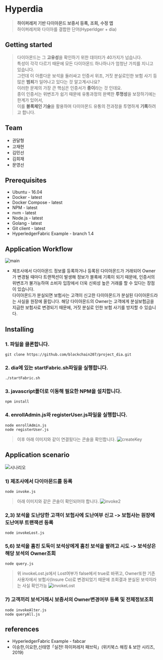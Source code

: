 
# Hyperdia
> **하이퍼레저 기반 다이아몬드 보증서 등록, 조회, 수정 앱** <br>
하이퍼레저와 다이아를 결합한 단어(Hyperldger + dia)


## Getting started
> 다이아몬드는 그 **고유성**을 확인하기 위한 데이터가 40가지가 넘습니다. <br>
특성이 각각 다르기 때문에 모든 다이아몬드 하나하나가 엄청난 가치를 지니고 있습니다. <br>
그런데 이 아름다운 보석을 둘러싸고 인증서 위조, 거짓 분실로인한 보험 사기 등 많은 **범죄**가 일어나고 있다는 것 알고계시나요? <br>
이러한 문제의 가장 큰 핵심은 인증서가 **종이**라는 것 인데요. <br>
종이 인증서는 위변조가 쉽기 때문에 유통과정의 완벽한 **투명성**을 보장하기에는 한계가 있어서, <br>
이를 **블록체인 기술**을 활용하여 다이아몬드 유통의 전과정을 투명하게 **기록**하려고 합니다. <br>


## Team
* 권달형
* 고재현
* 김민선
* 김희재
* 문영선


## Prerequisites
* Ubuntu - 16.04
* Docker - latest
* Docker Compose - latest
* NPM - latest
* nvm - latest
* Node.js - latest
* Golang - latest
* Git client - latest
* HyperledgerFabric Example - branch 1.4


## Application Workflow
![main](https://user-images.githubusercontent.com/51254582/64236400-4affb880-cf35-11e9-9c9f-87e73bdad362.png)
* 제조사에서 다이아몬드 정보를 등록하거나 등록된 다이아몬드가 거래되어 Owner가 변경될 때마다 트랜잭션이 발생해 정보가 블록에 기록이 되기 때문에, 인증서의 위변조가 불가능하여 소비자 입장에서 더욱 신뢰성 높은 거래를 할 수 있다는 장점이 있습니다. <br>
다이아몬드가 분실되면 보험사는 고객이 신고한 다이아몬드가 분실된 다이아몬드라는 사실을 원장에 올립니다. 해당 다이아몬드의 Owner는 고객에게 분실보험금을 지급한 보험사로 변경되기 때문에, 거짓 분실로 인한 보험 사기를 방지할 수 있습니다.  <br>


## Installing
### 1. 파일을 클론합니다.
```
git clone https://github.com/blockchain207/project_dia.git
```
### 2. dia에 있는 startFabric.sh파일을 실행합니다.
```
./startFabric.sh
```
### 3. javascript폴더로 이동해 필요한 NPM을 설치합니다.
```
npm install
```
### 4. enrollAdmin.js와 registerUser.js파일을 실행합니다.
```
node enrollAdmin.js
node registerUser.js
```
> 이후 아래 이미지와 같이 연결됬다는 콘솔을 확인합니다.
![createKey](https://user-images.githubusercontent.com/51254582/65002642-d57dea00-d92f-11e9-9bc5-8688b1c4df60.PNG)


## Application scenario
![시나리오](https://user-images.githubusercontent.com/51254582/64939737-f812f300-d89c-11e9-8edf-72a8f050b22a.png)
### 1) 제조사에서 다이아몬드를 등록
```
node invoke.js
```
> 아래 이미지와 같은 콘솔이 확인되어야 합니다.
![invoke2](https://user-images.githubusercontent.com/51254582/65002947-26421280-d931-11e9-843e-eb25cc17ba4c.jpg)
### 2,3) 보석을 도난당한 고객이 보험사에 도난여부 신고 -> 보험사는 원장에 도난여부 트랜잭션 등록
```
node invokeLost.js
```
### 5,6) 보석을 훔친 도둑이 보석상에게 훔친 보석을 팔려고 시도 -> 보석상은 해당 보석의 Owner조회
```
node query.js
```
> 위 invokeLost.js에서 Lost여부가 false에서 true로 바뀌고, Owner또한 기존 사용자에서 보험사(Insure Co)로 변경되었기 때문에 조회결과  분실된 보석이라는 사실 확인가능
![invokeLost](https://user-images.githubusercontent.com/51254582/65002711-1a098580-d930-11e9-857c-77c1cb40a84e.PNG)
### 7) 고객끼리 보석거래시 보증서의 Owner변경여부 등록 및 전체정보조회
```
node invokeAlter.js
node queryAll.js
```


## references
* HyperledgerFabric Example - fabcar
* 이승한,이요한,신태영「실전! 하이퍼레저 패브릭」(위키북스 해킹 & 보안 시리즈, 2019)
